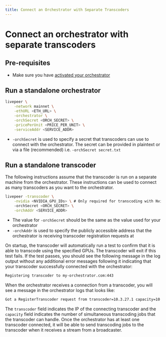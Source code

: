 ```yaml
---
title: Connect an Orchestrator with Separate Transcoders
---
```


# Connect an orchestrator with separate transcoders

## Pre-requisites

- Make sure you have
  [activated your orchestrator](/docs/video-miners/getting-started/activation)

## Run a standalone orchestrator

```bash
livepeer \
    -network mainnet \
    -ethURL <ETH_URL> \
    -orchestrator \
    -orchSecret <ORCH_SECRET> \
    -pricePerUnit <PRICE_PER_UNIT> \
    -serviceAddr <SERVICE_ADDR>
```

- `-orchSecret` is used to specify a secret that transcoders can use to connect
  with the orchestrator. The secret can be provided in plaintext or via a file
  (recommended) i.e. `-orchSecret secret.txt`

## Run a standalone transcoder

The following instructions assume that the transcoder is run on a separate
machine from the orchestrator. These instructions can be used to connect as many
transcoders as you want to the orchestrator.

```bash
livepeer -transcoder \
	-nvidia <NVIDIA_GPU_IDs> \ # Only required for transcoding with Nvidia GPUs
	-orchSecret <ORCH_SECRET> \
	-orchAddr <SERVICE_ADDR>
```

- The value for `-orchSecret` should be the same as the value used for your
  orchestrator
- `-orchAddr` is used to specify the publicly accessible address that the
  orchestrator is receiving transcoder registration requests at

On startup, the transcoder will automatically run a test to confirm that it is
able to transcode using the specified GPUs. The transcoder will exit if this
test fails. If the test passes, you should see the following message in the log
output without any additional error messages following it indicating that your
transcoder successfully connected with the orchestrator:

```bash
Registering transcoder to my-orchestrator.com:443
```

When the orchestrator receives a connection from a transcoder, you will see a
message in the orchestrator logs that looks like:

```bash
Got a RegisterTranscoder request from transcoder=10.3.27.1 capacity=10
```

The `transcoder` field indicates the IP of the connecting transcoder and the
`capacity` field indicates the number of simultaneous transcoding jobs that the
transcoder can handle. Once the orchestrator has at least one transcoder
connected, it will be able to send transcoding jobs to the transcoder when it
receives a stream from a broadcaster.
